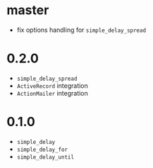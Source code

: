# master

* fix options handling for `simple_delay_spread`

# 0.2.0

* `simple_delay_spread`
* `ActiveRecord` integration
* `ActionMailer` integration

# 0.1.0

* `simple_delay`
* `simple_delay_for`
* `simple_delay_until`
